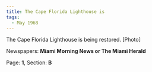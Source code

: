 ```yaml
---  
title: The Cape Florida Lighthouse is  
tags:  
  - May 1968  
---  
```

  
The Cape Florida Lighthouse is being restored. [Photo]  
  
Newspapers: **Miami Morning News or The Miami Herald**  
  
Page: **1**, Section: **B** 
